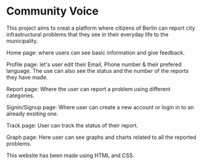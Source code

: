 # Community Voice

This project aims to creat a platform where citizens of Berlin can report city infrastructural problems that they see in their everyday life to the municipality.


Home page:
where users can see basic information and give feedback.

Profile page:
let's user edit their Email, Phone number & their prefered language. The use can also see the status and the number of the reports they have made.

Report page:
Where the user can report a problem using different categories.

Signin/Signup page:
Where user can create a new account or login in to an already exsiting one.

Track page:
User can track the status of their report.

Graph page:
Here user can see graphs and charts related to all the reported problems.



This website has been made using HTML and CSS.